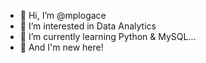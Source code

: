 - 👋 Hi, I’m @mplogace
- 👀 I’m interested in Data Analytics
- 🌱 I’m currently learning Python & MySQL...
- 👀 And I'm new here!


